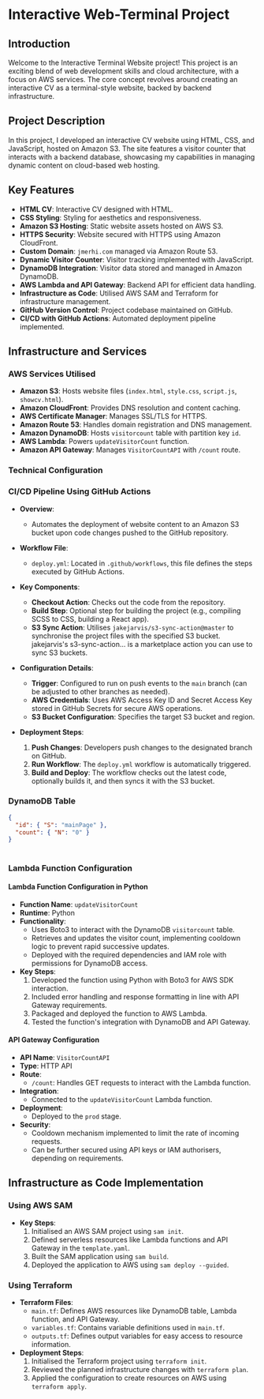 # Interactive Web-Terminal Project

## Introduction

Welcome to the Interactive Terminal Website project! This project is an exciting blend of web development skills and cloud architecture, with a focus on AWS services. The core concept revolves around creating an interactive CV as a terminal-style website, backed by backend infrastructure.

## Project Description

In this project, I developed an interactive CV website using HTML, CSS, and JavaScript, hosted on Amazon S3. The site features a visitor counter that interacts with a backend database, showcasing my capabilities in managing dynamic content on cloud-based web hosting.

## Key Features

- **HTML CV**: Interactive CV designed with HTML.
- **CSS Styling**: Styling for aesthetics and responsiveness.
- **Amazon S3 Hosting**: Static website assets hosted on AWS S3.
- **HTTPS Security**: Website secured with HTTPS using Amazon CloudFront.
- **Custom Domain**: `jmerhi.com` managed via Amazon Route 53.
- **Dynamic Visitor Counter**: Visitor tracking implemented with JavaScript.
- **DynamoDB Integration**: Visitor data stored and managed in Amazon DynamoDB.
- **AWS Lambda and API Gateway**: Backend API for efficient data handling.
- **Infrastructure as Code**: Utilised AWS SAM and Terraform for infrastructure management.
- **GitHub Version Control**: Project codebase maintained on GitHub.
- **CI/CD with GitHub Actions**: Automated deployment pipeline implemented.

## Infrastructure and Services

### AWS Services Utilised

- **Amazon S3**: Hosts website files (`index.html`, `style.css`, `script.js`, `showcv.html`).
- **Amazon CloudFront**: Provides DNS resolution and content caching.
- **AWS Certificate Manager**: Manages SSL/TLS for HTTPS.
- **Amazon Route 53**: Handles domain registration and DNS management.
- **Amazon DynamoDB**: Hosts `visitorcount` table with partition key `id`.
- **AWS Lambda**: Powers `updateVisitorCount` function.
- **Amazon API Gateway**: Manages `VisitorCountAPI` with `/count` route.

### Technical Configuration

### CI/CD Pipeline Using GitHub Actions

- **Overview**:
  - Automates the deployment of website content to an Amazon S3 bucket upon code changes pushed to the GitHub repository.

- **Workflow File**:
  - `deploy.yml`: Located in `.github/workflows`, this file defines the steps executed by GitHub Actions.

- **Key Components**:
  - **Checkout Action**: Checks out the code from the repository.
  - **Build Step**: Optional step for building the project (e.g., compiling SCSS to CSS, building a React app).
  - **S3 Sync Action**: Utilises `jakejarvis/s3-sync-action@master` to synchronise the project files with the specified S3 bucket. jakejarvis's s3-sync-action... is a marketplace action you can use to sync S3 buckets. 

- **Configuration Details**:
  - **Trigger**: Configured to run on push events to the `main` branch (can be adjusted to other branches as needed).
  - **AWS Credentials**: Uses AWS Access Key ID and Secret Access Key stored in GitHub Secrets for secure AWS operations.
  - **S3 Bucket Configuration**: Specifies the target S3 bucket and region.

- **Deployment Steps**:
  1. **Push Changes**: Developers push changes to the designated branch on GitHub.
  2. **Run Workflow**: The `deploy.yml` workflow is automatically triggered.
  3. **Build and Deploy**: The workflow checks out the latest code, optionally builds it, and then syncs it with the S3 bucket.

### DynamoDB Table
```json
{
  "id": { "S": "mainPage" },
  "count": { "N": "0" }
}
```
#
### Lambda Function Configuration

#### Lambda Function Configuration in Python
- **Function Name**: `updateVisitorCount`
- **Runtime**: Python
- **Functionality**:
  - Uses Boto3 to interact with the DynamoDB `visitorcount` table.
  - Retrieves and updates the visitor count, implementing cooldown logic to prevent rapid successive updates.
  - Deployed with the required dependencies and IAM role with permissions for DynamoDB access.
- **Key Steps**:
  1. Developed the function using Python with Boto3 for AWS SDK interaction.
  2. Included error handling and response formatting in line with API Gateway requirements.
  3. Packaged and deployed the function to AWS Lambda.
  4. Tested the function's integration with DynamoDB and API Gateway.

#### API Gateway Configuration

- **API Name**: `VisitorCountAPI`
- **Type**: HTTP API
- **Route**:
  - `/count`: Handles GET requests to interact with the Lambda function.
- **Integration**:
  - Connected to the `updateVisitorCount` Lambda function.
- **Deployment**:
  - Deployed to the `prod` stage.
- **Security**:
  - Cooldown mechanism implemented to limit the rate of incoming requests.
  - Can be further secured using API keys or IAM authorisers, depending on requirements.

## Infrastructure as Code Implementation

### Using AWS SAM
- **Key Steps**:
  1. Initialised an AWS SAM project using `sam init`.
  2. Defined serverless resources like Lambda functions and API Gateway in the `template.yaml`.
  3. Built the SAM application using `sam build`.
  4. Deployed the application to AWS using `sam deploy --guided`.

### Using Terraform
- **Terraform Files**:
  - `main.tf`: Defines AWS resources like DynamoDB table, Lambda function, and API Gateway.
  - `variables.tf`: Contains variable definitions used in `main.tf`.
  - `outputs.tf`: Defines output variables for easy access to resource information.
- **Deployment Steps**:
  1. Initialised the Terraform project using `terraform init`.
  2. Reviewed the planned infrastructure changes with `terraform plan`.
  3. Applied the configuration to create resources on AWS using `terraform apply`.